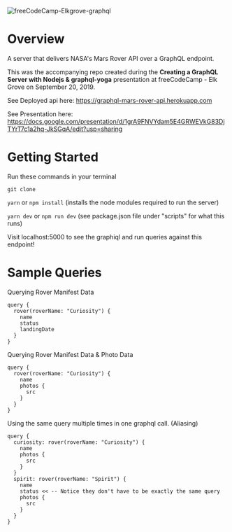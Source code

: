 
![freeCodeCamp-Elkgrove-graphql](https://user-images.githubusercontent.com/31245853/65402206-d5437b80-dd81-11e9-87b9-73967f2a9ed5.png)

# Overview
A server that delivers NASA's Mars Rover API over a GraphQL endpoint. 

This was the accompanying repo created during the **Creating a GraphQL Server with Nodejs & graphql-yoga** presentation at freeCodeCamp - Elk Grove on September 20, 2019.

See Deployed api here: https://graphql-mars-rover-api.herokuapp.com

See Presentation here: https://docs.google.com/presentation/d/1grA9FNVYdam5E4GRWEVkG83DjTYrT7c1a2hq-JkSGqA/edit?usp=sharing

# Getting Started
Run these commands in your terminal 

`git clone`

`yarn` or `npm install` (installs the node modules required to run the server)

`yarn dev` or `npm run dev` (see package.json file under "scripts" for what this runs)

Visit localhost:5000 to see the graphiql and run queries against this endpoint!

# Sample Queries

Querying Rover Manifest Data
```
query {
  rover(roverName: "Curiosity") {
    name
    status
    landingDate
  }
}
```

Querying Rover Manifest Data & Photo Data
```
query {
  rover(roverName: "Curiosity") {
    name
    photos {
      src
    }
  }
}
```

Using the same query multiple times in one graphql call. (Aliasing)
```
query {
  curiosity: rover(roverName: "Curiosity") {
    name
    photos {
      src
    }
  }
  spirit: rover(roverName: "Spirit") {
    name
    status << -- Notice they don't have to be exactly the same query
    photos {
      src
    }
  }  
}
```
